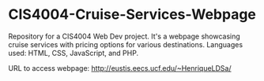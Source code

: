# CIS4004-Cruise-Services-Webpage
Repository for a CIS4004 Web Dev project. It's a webpage showcasing cruise services with pricing options for various destinations. Languages used: HTML, CSS, JavaScript, and PHP.

URL to access webpage: http://eustis.eecs.ucf.edu/~HenriqueLDSa/
